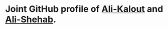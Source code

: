 # Joint GitHub profile of [Ali-Kalout](https://github.com/Ali-Kalout) and [Ali-Shehab](https://github.com/Ali-Shehab).
